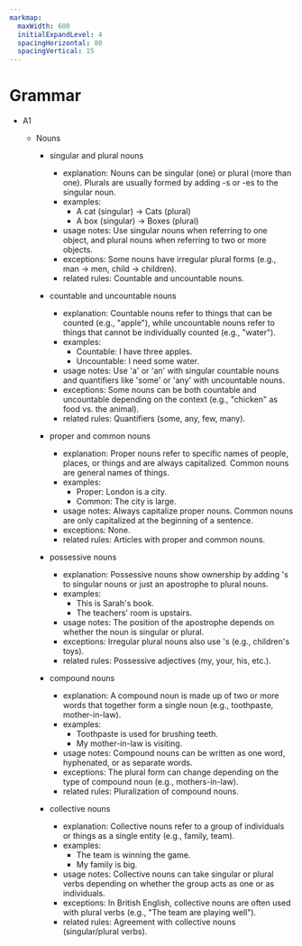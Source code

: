 ```yaml
---
markmap:
  maxWidth: 600
  initialExpandLevel: 4
  spacingHorizontal: 80
  spacingVertical: 15
---
```


# Grammar

- A1

  - Nouns

    - singular and plural nouns

      - explanation: Nouns can be singular (one) or plural (more than one). Plurals are usually formed by adding -s or -es to the singular noun.
      - examples:
        - A cat (singular) -> Cats (plural)
        - A box (singular) -> Boxes (plural)
      - usage notes: Use singular nouns when referring to one object, and plural nouns when referring to two or more objects.
      - exceptions: Some nouns have irregular plural forms (e.g., man -> men, child -> children).
      - related rules: Countable and uncountable nouns.

    - countable and uncountable nouns

      - explanation: Countable nouns refer to things that can be counted (e.g., "apple"), while uncountable nouns refer to things that cannot be individually counted (e.g., "water").
      - examples:
        - Countable: I have three apples.
        - Uncountable: I need some water.
      - usage notes: Use 'a' or 'an' with singular countable nouns and quantifiers like 'some' or 'any' with uncountable nouns.
      - exceptions: Some nouns can be both countable and uncountable depending on the context (e.g., "chicken" as food vs. the animal).
      - related rules: Quantifiers (some, any, few, many).

    - proper and common nouns

      - explanation: Proper nouns refer to specific names of people, places, or things and are always capitalized. Common nouns are general names of things.
      - examples:
        - Proper: London is a city.
        - Common: The city is large.
      - usage notes: Always capitalize proper nouns. Common nouns are only capitalized at the beginning of a sentence.
      - exceptions: None.
      - related rules: Articles with proper and common nouns.

    - possessive nouns

      - explanation: Possessive nouns show ownership by adding 's to singular nouns or just an apostrophe to plural nouns.
      - examples:
        - This is Sarah's book.
        - The teachers' room is upstairs.
      - usage notes: The position of the apostrophe depends on whether the noun is singular or plural.
      - exceptions: Irregular plural nouns also use 's (e.g., children's toys).
      - related rules: Possessive adjectives (my, your, his, etc.).

    - compound nouns

      - explanation: A compound noun is made up of two or more words that together form a single noun (e.g., toothpaste, mother-in-law).
      - examples:
        - Toothpaste is used for brushing teeth.
        - My mother-in-law is visiting.
      - usage notes: Compound nouns can be written as one word, hyphenated, or as separate words.
      - exceptions: The plural form can change depending on the type of compound noun (e.g., mothers-in-law).
      - related rules: Pluralization of compound nouns.

    - collective nouns
      - explanation: Collective nouns refer to a group of individuals or things as a single entity (e.g., family, team).
      - examples:
        - The team is winning the game.
        - My family is big.
      - usage notes: Collective nouns can take singular or plural verbs depending on whether the group acts as one or as individuals.
      - exceptions: In British English, collective nouns are often used with plural verbs (e.g., "The team are playing well").
      - related rules: Agreement with collective nouns (singular/plural verbs).

